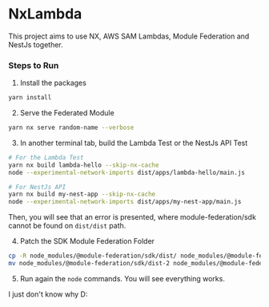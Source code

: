 # NxLambda

This project aims to use NX, AWS SAM Lambdas, Module Federation and NestJs together.

### Steps to Run

1. Install the packages

```bash
yarn install
```

2. Serve the Federated Module

```bash
yarn nx serve random-name --verbose
```

3. In another terminal tab, build the Lambda Test or the NestJs API Test

```bash
# For the Lambda Test
yarn nx build lambda-hello --skip-nx-cache
node --experimental-network-imports dist/apps/lambda-hello/main.js

# For NestJs API
yarn nx build my-nest-app --skip-nx-cache
node --experimental-network-imports dist/apps/my-nest-app/main.js
```

Then, you will see that an error is presented, where module-federation/sdk cannot be found on `dist/dist` path.

4. Patch the SDK Module Federation Folder

```bash
cp -R node_modules/@module-federation/sdk/dist/ node_modules/@module-federation/sdk/dist-2
mv node_modules/@module-federation/sdk/dist-2 node_modules/@module-federation/sdk/dist/dist
```

5. Run again the `node` commands. You will see everything works.

I just don't know why D: